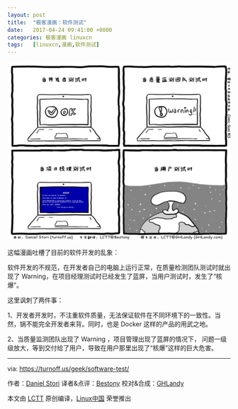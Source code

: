 ```yaml
---
layout: post
title:	"极客漫画：软件测试"
date:	2017-04-24 09:41:00 +0800 
categories:	极客漫画 linuxcn 
tags:	[linuxcn,漫画,软件测试]
---
```



![Software Testing](/Asserts/Images/album/201704/23/224325isftgfqetxa91p67.png)


这幅漫画吐槽了目前的软件开发的乱象：


软件开发的不规范，在开发者自己的电脑上运行正常，在质量检测团队测试时就出现了 Warning，在项目经理测试时已经发生了蓝屏，当用户测试时，发生了“核爆”。


这里讽刺了两件事：


1、开发者开发时，不注重软件质量，无法保证软件在不同环境下的一致性。当然，锅不能完全开发者来背。同时，也是 Docker 这样的产品的用武之地。


2、当质量监测团队出现了 Warning ，项目管理出现了蓝屏的情况下， 问题一级级放大，等到交付给了用户，导致在用户那里出现了“核爆”这样的巨大危害。




---


via: <https://turnoff.us/geek/software-test/>


作者：[Daniel Stori](http://turnoff.us/about/) 译者&点评：[Bestony](https://github.com/Bestony) 校对&合成：[GHLandy](https://github.com/GHLandy)


本文由 [LCTT](https://github.com/LCTT/TranslateProject) 原创编译，[Linux中国](https://linux.cn/) 荣誉推出
